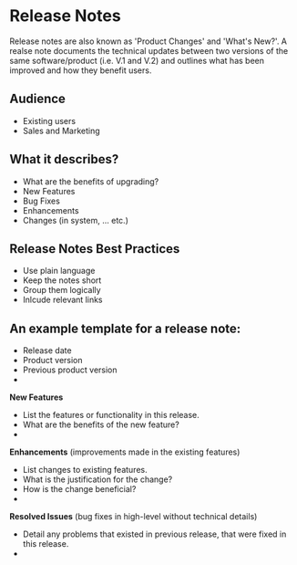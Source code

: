 # Release Notes
Release notes are also known as 'Product Changes' and 'What's New?'.
A realse note documents the technical updates between two versions of the same software/product (i.e. V.1 and V.2) and outlines what has been improved and how they benefit users.

## Audience
* Existing users
* Sales and Marketing

## What it describes?
- What are the benefits of upgrading?
- New Features
- Bug Fixes
- Enhancements
- Changes (in system, ... etc.)

## Release Notes Best Practices
* Use plain language
* Keep the notes short
* Group them logically
* Inlcude relevant links

## An example template for a release note:
- Release date
- Product version
- Previous product version
- 
**New Features**
- List the features or functionality in this release.
- What are the benefits of the new feature?
- 
**Enhancements** (improvements made in the existing features)
- List changes to existing features.
- What is the justification for the change?
- How is the change beneficial?
- 
**Resolved Issues** (bug fixes in high-level without technical details)
- Detail any problems that existed in previous release, that were fixed in this release.
- 
